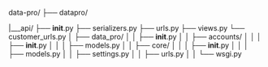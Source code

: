 data-pro/
├── datapro/


|___api/
        ├── __init__.py
        ├── serializers.py
        ├── urls.py
        ├── views.py
        └── customer_urls.py
│   ├── data_pro/
│   │   ├── __init__.py
│   │   ├── accounts/
│   │   │   ├── __init__.py
│   │   │   ├── models.py
│   │   ├── core/
│   │   │   ├── __init__.py
│   │   │   ├── models.py
│   │   ├── settings.py
│   │   ├── urls.py
│   │   └── wsgi.py